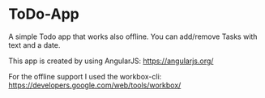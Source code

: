# ToDo-App

A simple Todo app that works also offline.
You can add/remove Tasks with text and a date.

This app is created by using AngularJS:
https://angularjs.org/

For the offline support I used the workbox-cli:
https://developers.google.com/web/tools/workbox/

